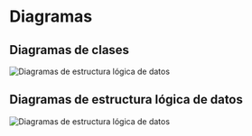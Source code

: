 # Diagramas

## Diagramas de clases

![Diagramas de estructura lógica de datos](images/diagrama-estructura-lógica.jpeg)


## Diagramas de estructura lógica de datos

![Diagramas de estructura lógica de datos](images/diagrama-estructura-lógica.jpeg)
